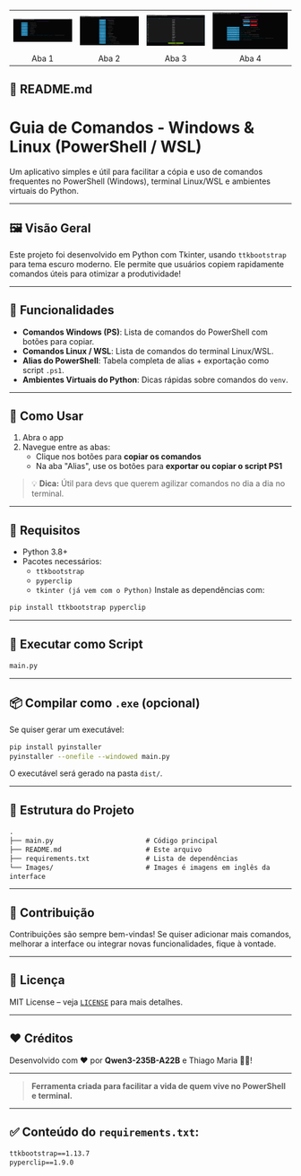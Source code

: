 
<table>
  <tr>
    <td><img src="Images/Aba1.png" alt="Aba 1" width="300"></td>
    <td><img src="Images/Aba2.png" alt="Aba 2" width="300"></td>
    <td><img src="Images/Aba3.png" alt="Aba 3" width="300"></td>
    <td><img src="Images/Aba4.png" alt="Aba 4" width="400"></td>
  </tr>
  <tr>
    <td style="text-align: center;"> Aba 1</td>
    <td style="text-align: center;"> Aba 2</td>
    <td style="text-align: center;"> Aba 3</td>
    <td style="text-align: center;"> Aba 4 </td>
  </tr>
</table> 

## 📄 README.md 


# Guia de Comandos - Windows & Linux (PowerShell / WSL)

Um aplicativo simples e útil para facilitar a cópia e uso de comandos frequentes no PowerShell (Windows), terminal Linux/WSL e ambientes virtuais do Python.

---

## 🖼️ Visão Geral

Este projeto foi desenvolvido em Python com Tkinter, usando `ttkbootstrap` para tema escuro moderno. Ele permite que usuários copiem rapidamente comandos úteis para otimizar a produtividade!

---

## 🔧 Funcionalidades

- **Comandos Windows (PS)**: Lista de comandos do PowerShell com botões para copiar.
- **Comandos Linux / WSL**: Lista de comandos do terminal Linux/WSL.
- **Alias do PowerShell**: Tabela completa de alias + exportação como script `.ps1`.
- **Ambientes Virtuais do Python**: Dicas rápidas sobre comandos do `venv`.

---

## 🚀 Como Usar

1. Abra o app
2. Navegue entre as abas:
   - Clique nos botões para **copiar os comandos**
   - Na aba "Alias", use os botões para **exportar ou copiar o script PS1**

> 💡 **Dica:** Útil para devs que querem agilizar comandos no dia a dia no terminal.

---

## 🧰 Requisitos

- Python 3.8+
- Pacotes necessários:
  - `ttkbootstrap`
  - `pyperclip`
  - `tkinter (já vem com o Python)`
Instale as dependências com:

```bash
pip install ttkbootstrap pyperclip
```

---

## 🧪 Executar como Script

```bash
main.py
```

---

## 📦 Compilar como `.exe` (opcional)

Se quiser gerar um executável:

```bash
pip install pyinstaller
pyinstaller --onefile --windowed main.py
```

O executável será gerado na pasta `dist/`.

---

## 📁 Estrutura do Projeto

```
.
├── main.py                       # Código principal
├── README.md                     # Este arquivo
├── requirements.txt              # Lista de dependências
└── Images/                       # Images é imagens em inglês da interface
```

---

## 🤝 Contribuição

Contribuições são sempre bem-vindas! Se quiser adicionar mais comandos, melhorar a interface ou integrar novas funcionalidades, fique à vontade.

---

## 📝 Licença

MIT License – veja [`LICENSE`](LICENSE) para mais detalhes.

---

## ❤️ Créditos

Desenvolvido com ❤️ por **Qwen3-235B-A22B** e Thiago Maria 🙋🏽! 

---

> **Ferramenta criada para facilitar a vida de quem vive no PowerShell e terminal.**

---

## ✅ Conteúdo do `requirements.txt`:

```
ttkbootstrap==1.13.7
pyperclip==1.9.0
```
